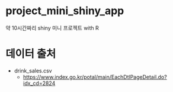 # project_mini_shiny_app
약 10시간짜리 shiny 미니 프로젝트 with R 


# 데이터 출처
- drink_sales.csv
    - https://www.index.go.kr/potal/main/EachDtlPageDetail.do?idx_cd=2824